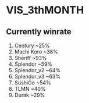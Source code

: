 ﻿# VIS_3thMONTH
## Currently winrate
1. Century ~25%
2. Machi Koro ~38%
3. Sheriff ~93%
4. Splendor ~59%
5. Splendor_v2 ~64%
6. Splendor_v3 ~63%
7. SushiGo ~54%
8. TLMN ~40%
9. Durak ~29%
